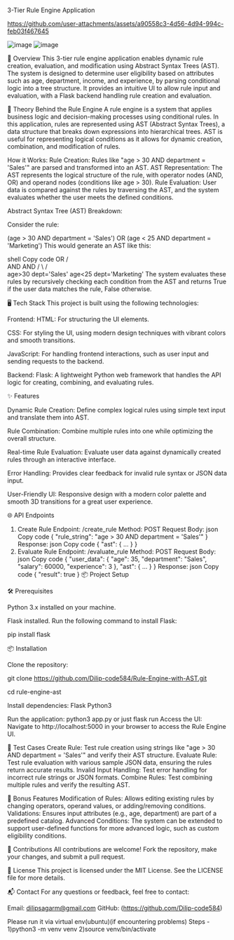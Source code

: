 3-Tier Rule Engine Application

https://github.com/user-attachments/assets/a90558c3-4d56-4d94-994c-feb03f467645




![image](https://github.com/user-attachments/assets/1862955f-780a-41aa-a1b7-18ca281314d9)
![image](https://github.com/user-attachments/assets/c46a5d71-27c1-40b6-8a90-3480eaba9a0a)

🚀 Overview
This 3-tier rule engine application enables dynamic rule creation, evaluation, and modification using Abstract Syntax Trees (AST). The system is designed to determine user eligibility based on attributes such as age, department, income, and experience, by parsing conditional logic into a tree structure. It provides an intuitive UI to allow rule input and evaluation, with a Flask backend handling rule creation and evaluation.

🧠 Theory Behind the Rule Engine
A rule engine is a system that applies business logic and decision-making processes using conditional rules. In this application, rules are represented using AST (Abstract Syntax Trees), a data structure that breaks down expressions into hierarchical trees. AST is useful for representing logical conditions as it allows for dynamic creation, combination, and modification of rules.

How it Works:
Rule Creation: Rules like "age > 30 AND department = 'Sales'" are parsed and transformed into an AST.
AST Representation: The AST represents the logical structure of the rule, with operator nodes (AND, OR) and operand nodes (conditions like age > 30).
Rule Evaluation: User data is compared against the rules by traversing the AST, and the system evaluates whether the user meets the defined conditions.

Abstract Syntax Tree (AST) Breakdown:

Consider the rule:

(age > 30 AND department = 'Sales') OR (age < 25 AND department = 'Marketing')
This would generate an AST like this:

shell
Copy code
        OR
       /  \
     AND  AND
    /   \    /   \
 age>30 dept='Sales' age<25 dept='Marketing'
The system evaluates these rules by recursively checking each condition from the AST and returns True if the user data matches the rule, False otherwise.

🖥️ Tech Stack
This project is built using the following technologies:

Frontend:
HTML: For structuring the UI elements.

CSS: For styling the UI, using modern design techniques with vibrant colors and smooth transitions.

JavaScript: For handling frontend interactions, such as user input and sending requests to the backend.

Backend:
Flask: A lightweight Python web framework that handles the API logic for creating, combining, and evaluating rules.

✨ Features

Dynamic Rule Creation: Define complex logical rules using simple text input and translate them into AST.

Rule Combination: Combine multiple rules into one while optimizing the overall structure.

Real-time Rule Evaluation: Evaluate user data against dynamically created rules through an interactive interface.

Error Handling: Provides clear feedback for invalid rule syntax or JSON data input.

User-Friendly UI: Responsive design with a modern color palette and smooth 3D transitions for a great user experience.

🌐 API Endpoints
1. Create Rule
Endpoint: /create_rule
Method: POST
Request Body:
json
Copy code
{
  "rule_string": "age > 30 AND department = 'Sales'"
}
Response:
json
Copy code
{
  "ast": { ... }
}
2. Evaluate Rule
Endpoint: /evaluate_rule
Method: POST
Request Body:
json
Copy code
{
  "user_data": { "age": 35, "department": "Sales", "salary": 60000, "experience": 3 },
  "ast": { ... }
}
Response:
json
Copy code
{
  "result": true
}
📦 Project Setup

🛠️ Prerequisites

Python 3.x installed on your machine.

Flask installed. Run the following command to install Flask:

pip install flask

📦 Installation

Clone the repository:

git clone https://github.com/Dilip-code584/Rule-Engine-with-AST.git

cd rule-engine-ast

Install dependencies:
Flask
Python3 


Run the application:
python3 app.py 
or just 
flask run
Access the UI: Navigate to http://localhost:5000 in your browser to access the Rule Engine UI.

🧪 Test Cases
Create Rule: Test rule creation using strings like "age > 30 AND department = 'Sales'" and verify their AST structure.
Evaluate Rule: Test rule evaluation with various sample JSON data, ensuring the rules return accurate results.
Invalid Input Handling: Test error handling for incorrect rule strings or JSON formats.
Combine Rules: Test combining multiple rules and verify the resulting AST.

🎉 Bonus Features
Modification of Rules: Allows editing existing rules by changing operators, operand values, or adding/removing conditions.
Validations: Ensures input attributes (e.g., age, department) are part of a predefined catalog.
Advanced Conditions: The system can be extended to support user-defined functions for more advanced logic, such as custom eligibility conditions.


🤝 Contributions
All contributions are welcome! Fork the repository, make your changes, and submit a pull request.

📝 License
This project is licensed under the MIT License. See the LICENSE file for more details.

📬 Contact
For any questions or feedback, feel free to contact:

Email: dilipsagarm@gmail.com
GitHub: (https://github.com/Dilip-code584)



Please run it via virtual env(ubuntu)(if encountering problems)
Steps -
1)python3 -m venv venv
2)source venv/bin/activate

